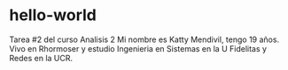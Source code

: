 # hello-world
Tarea #2 del curso Analisis 2
Mi nombre es Katty Mendivil, tengo 19 años. Vivo en Rhormoser y estudio Ingenieria en Sistemas en la U Fidelitas y Redes en la UCR.
